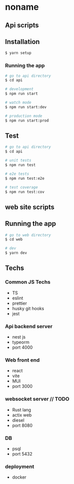 # noname

## **Api scripts**

## Installation

```bash
$ yarn setup
```

### Running the app

```bash
# go to api directory
$ cd api

# development
$ npm run start

# watch mode
$ npm run start:dev

# production mode
$ npm run start:prod
```

## Test

```bash
# go to api directory
$ cd api

# unit tests
$ npm run test

# e2e tests
$ npm run test:e2e

# test coverage
$ npm run test:cov
```

## **web site scripts**

## Running the app

```bash
# go to web directory
$ cd web

# dev
$ yarn dev
```

## Techs

### Common JS Techs

- TS
- eslint
- prettier
- husky git hooks
- jest

### Api backend server

- nest js
- typeorm
- port 4000

### Web front end

- react
- vite
- MUI
- port 3000

### websocket server // TODO

- Rust lang
- actix web
- diesel
- port 8080

### DB

- psql
- port 5432

### deployment

- docker
